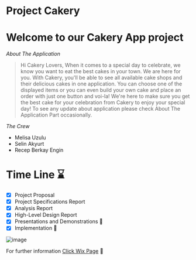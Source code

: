 # Project Cakery

# Welcome to our Cakery App project

*About The Application*
> Hi Cakery Lovers, When it comes to a special day to celebrate, we know you want to eat the best cakes in your town. We are here for you. With Cakery, you'll be able to see all available cake shops and their delicious cakes in one application. You can choose one of the displayed items or you can even build your own cake and place an order with just one button and voi-la!  We're here to make sure you get the best cake for your celebration from Cakery to enjoy your special day! To see any update about application please check About The Application Part occasionally.

*The Crew*
- Melisa Uzulu
- Selin Akyurt
- Recep Berkay Engin

# Time Line ⌛
- [x] Project Proposal
- [x] Project Specifications Report
- [x] Analysis Report
- [x] High-Level Design Report
- [x] Presentations and Demonstrations 🎉
- [x] Implementation 📱

![image](https://github.com/berkayyengin/Project-Cakery/assets/112322025/90268175-7767-466f-b8c0-d3f332477556)

For further information [Click Wix Page](https://oursitetedu.wixsite.com/cakeryapp) 🎂
